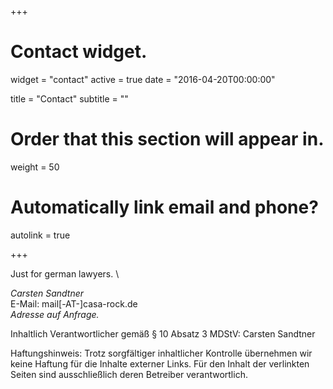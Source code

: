 +++
# Contact widget.
widget = "contact"
active = true
date = "2016-04-20T00:00:00"

title = "Contact"
subtitle = ""

# Order that this section will appear in.
weight = 50

# Automatically link email and phone?
autolink = true

+++


Just for german lawyers. \

*Carsten Sandtner* \
E-Mail: mail[-AT-]casa-rock.de  \
_Adresse auf Anfrage._

Inhaltlich Verantwortlicher gemäß § 10 Absatz 3 MDStV: Carsten Sandtner

Haftungshinweis: Trotz sorgfältiger inhaltlicher Kontrolle übernehmen wir keine Haftung für die Inhalte externer Links. Für den Inhalt der verlinkten Seiten sind ausschließlich deren Betreiber verantwortlich.
